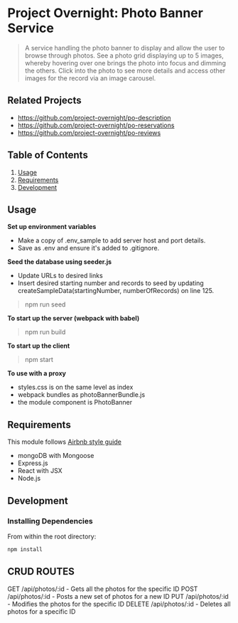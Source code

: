 # Project Overnight: Photo Banner Service

> A service handling the photo banner to display and allow the user to browse through photos. See a photo grid displaying up to 5 images, whereby hovering over one brings the photo into focus and dimming the others. Click into the photo to see more details and access other images for the record via an image carousel.

## Related Projects

  - https://github.com/project-overnight/po-description
  - https://github.com/project-overnight/po-reservations
  - https://github.com/project-overnight/po-reviews

## Table of Contents

1. [Usage](#Usage)
1. [Requirements](#requirements)
1. [Development](#development)

## Usage

**Set up environment variables**
- Make a copy of .env_sample to add server host and port details.
- Save as .env and ensure it's added to .gitignore.

**Seed the database using seeder.js**
- Update URLs to desired links
- Insert desired starting number and records to seed by updating createSampleData(startingNumber, numberOfRecords) on line 125.
> npm run seed

**To start up the server (webpack with babel)**
> npm run build

**To start up the client**
> npm start

**To use with a proxy**
- styles.css is on the same level as index
- webpack bundles as photoBannerBundle.js
- the module component is PhotoBanner

## Requirements
This module follows [Airbnb style guide](https://github.com/airbnb/javascript)

- mongoDB with Mongoose
- Express.js
- React with JSX
- Node.js

## Development

### Installing Dependencies

From within the root directory:

```sh
npm install
```

## CRUD ROUTES

GET /api/photos/:id - Gets all the photos for the specific ID
POST /api/photos/:id - Posts a new set of photos for a new ID
PUT /api/photos/:id - Modifies the photos for the specific ID
DELETE /api/photos/:id - Deletes all photos for a specific ID
